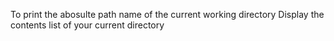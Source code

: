 To print the abosulte path name of the current working directory
Display the contents list of your current directory

